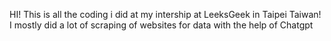 HI! This is all the coding i did at my intership at LeeksGeek in Taipei Taiwan! I mostly did a lot of scraping of websites for data with the help of Chatgpt
